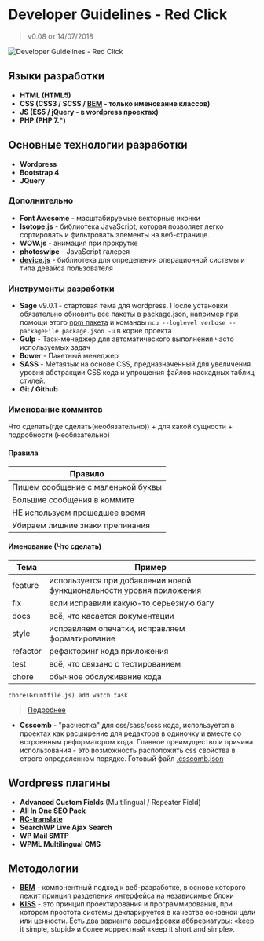 # Developer Guidelines - Red Click  

> v0.08 от 14/07/2018

![Developer Guidelines - Red Click ](https://image.ibb.co/cO2uCd/dgrc.png)

## Языки разработки

* **HTML (HTML5)** 
* **CSS (CSS3 / SCSS / [BEM](https://ru.bem.info) - только именование классов)** 
* **JS (ES5 / jQuery - в wordpress проектах)** 
* **PHP (PHP 7.\*)** 

## Основные технологии разработки

* **Wordpress**
* **Bootstrap 4**
* **JQuery**

### Дополнительно 

* **Font Awesome** - масштабируемые векторные иконки
* **Isotope.js** -  библиотека JavaScript, которая позволяет легко сортировать и фильтровать элементы на веб-странице.
* **WOW.js** - анимация при прокрутке
* **photoswipe** - JavaScript галерея 
* **[device.js](https://github.com/matthewhudson/current-device)** - библиотека для определения операционной системы и типа девайса пользователя

### Инструменты разработки

* **Sage** v9.0.1 - стартовая тема для wordpress. После установки обязательно обновить все пакеты в package.json, например при помощи этого [npm пакета](https://www.npmjs.com/package/npm-check-updates) и команды `ncu --loglevel verbose --packageFile package.json -u` в корне проекта
* **Gulp** - Таск-менеджер для автоматического выполнения часто используемых задач
* **Bower** - Пакетный менеджер
* **SASS** - Метаязык на основе CSS, предназначенный для увеличения уровня абстракции CSS кода и упрощения файлов каскадных таблиц стилей.
* **Git / Github** 

### Именование коммитов 
Что сделать(где сделать(необязательно)) + для какой сущности + подробности (необязательно)
#### Правила
Правило|
-------------|
Пишем сообщение с маленькой буквы|
Большие сообщения в коммите| 
НЕ используем прошедшее время|
Убираем лишние знаки препинания|
#### Именование (Что сделать)
Тема|Пример
-------------|----------------
feature| используется при добавлении новой функциональности уровня приложения
fix| если исправили какую-то серьезную багу
docs| всё, что касается документации
style| исправляем опечатки, исправляем форматирование
refactor| рефакторинг кода приложения
test| всё, что связано с тестированием
chore| обычное обслуживание кода
`chore(Gruntfile.js) add watch task`
> [Подробнее](https://habr.com/post/183646/)

* **Csscomb** - "расчестка" для css/sass/scss кода, используется в проектах как расширение для редактора в одиночку и вместе со встроенным реформатором кода. Главное преимущество и причина использования - это возможность расположить css свойства в строго определенном порядке. Готовый файл [.csscomb.json](https://github.com/Daniel217D/My-csscomb.json-file-/blob/master/.csscomb.json)

## Wordpress плагины

* **Advanced Custom Fields** (Multilingual / Repeater Field)
* **All In One SEO Pack**
* **[RC-translate](https://github.com/redclick-eu/RC-translate)**
* **SearchWP Live Ajax Search**
* **WP Mail SMTP**
* **WPML Multilingual CMS**
## Методологии
* **[BEM](https://web-creator.ru/articles/bem)** - компонентный подход к веб-разработке, в основе которого лежит принцип разделения интерфейса на независимые блоки
* **[KISS](https://web-creator.ru/articles/kiss)** - это принцип проектирования и программирования, при котором простота системы декларируется в качестве основной цели или ценности. Есть два варианта расшифровки аббревиатуры: «keep it simple, stupid» и более корректный «keep it short and simple».
